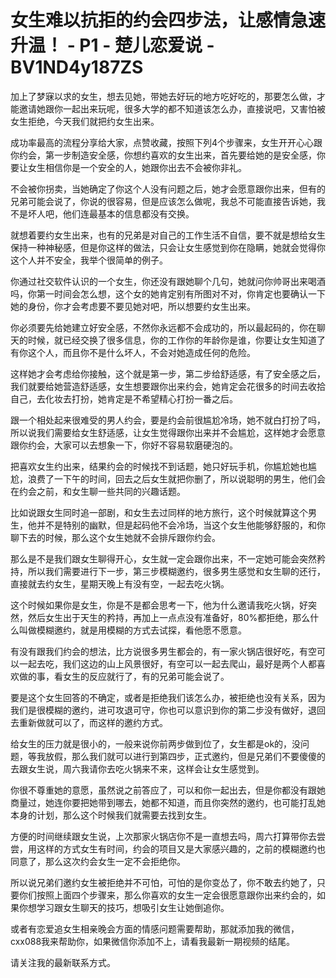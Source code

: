 # 女生难以抗拒的约会四步法，让感情急速升温！ - P1 - 楚儿恋爱说 - BV1ND4y187ZS

加上了梦寐以求的女生，想去见她，带她去好玩的地方吃好吃的，那要怎么做，才能邀请她跟你一起出来玩呢，很多大学的都不知道该怎么办，直接说吧，又害怕被女生拒绝，今天我们就把约女生出来。

成功率最高的流程分享给大家，点赞收藏，按照下列4个步骤来，女生开开心心跟你约会，第一步制造安全感，你想约喜欢的女生出来，首先要给她的是安全感，你要让女生相信你是一个安全的人，她跟你出去不会被你非礼。

不会被你拐卖，当她确定了你这个人没有问题之后，她才会愿意跟你出来，但有的兄弟可能会说了，你说的很容易，但是应该怎么做呢，我总不可能直接告诉她，我不是坏人吧，他们连最基本的信息都没有交换。

就想着要约女生出来，也有的兄弟是对自己的工作生活不自信，要不就是想给女生保持一种神秘感，但是你这样的做法，只会让女生感觉到你在隐瞒，她就会觉得你这个人并不安全，我举个很简单的例子。

你通过社交软件认识的一个女生，你还没有跟她聊个几句，她就问你帅哥出来喝酒吗，你第一时间会怎么想，这个女的她肯定别有所图对不对，你肯定也要确认一下她的身份，你才会考虑要不要见她对吧，所以想要约女生出来。

你必须要先给她建立好安全感，不然你永远都不会成功的，所以最起码的，你在聊天的时候，就已经交换了很多信息，你的工作你的年龄你是谁，你要让女生知道了有你这个人，而且你不是什么坏人，不会对她造成任何的危险。

这样她才会考虑给你接触，这个就是第一步，第二步给舒适感，有了安全感之后，我们就要给她营造舒适感，女生想要跟你出来约会，她肯定会花很多的时间去收拾自己，去化妆去打扮，她肯定是不希望精心打扮一番之后。

跟一个相处起来很难受的男人约会，要是约会前很尴尬冷场，她不就白打扮了吗，所以说我们需要给女生舒适感，让女生觉得跟你出来并不会尴尬，这样她才会愿意跟你约会，大家可以去想象一下，你好不容易软磨硬泡的。

把喜欢女生约出来，结果约会的时候找不到话题，她只好玩手机，你尴尬她也尴尬，浪费了一下午的时间，回去之后女生就把你删了，所以说聪明的男生，他们会在约会之前，和女生聊一些共同的兴趣话题。

比如说跟女生同时追一部剧，和女生去过同样的地方旅行，这个时候就算这个男生，他并不是特别的幽默，但是起码他不会冷场，当这个女生他能够舒服的，和你聊下去的时候，那么这个女生她就不会排斥跟你约会。

那么是不是我们跟女生聊得开心，女生就一定会跟你出来，不一定她可能会突然矜持，所以我们需要进行下一步，第三步模糊邀约，很多男生感觉和女生聊的还行，直接就去约女生，星期天晚上有没有空，一起去吃火锅。

这个时候如果你是女生，你是不是都会思考一下，他为什么邀请我吃火锅，好突然，然后女生出于天生的矜持，再加上一点点没有准备好，80%都拒绝，那么什么叫做模糊邀约，就是用模糊的方式去试探，看他愿不愿意。

有没有跟我们约会的想法，比方说很多男生都会的，有一家火锅店很好吃，有空可以一起去吃，我们这边的山上风景很好，有空可以一起去爬山，最好是两个人都喜欢做的事，看女生的反应就行了，有的兄弟可能会说了。

要是这个女生回答的不确定，或者是拒绝我们该怎么办，被拒绝也没有关系，因为我们是很模糊的邀约，进可攻退可守，你也可以意识到你的第二步没有做好，退回去重新做就可以了，而这样的邀约方式。

给女生的压力就是很小的，一般来说你前两步做到位了，女生都是ok的，没问题，等我放假，那么我们就可以进行到第四步，正式邀约，但是兄弟们不要傻傻的去跟女生说，周六我请你去吃火锅来不来，这样会让女生感觉到。

你很不尊重她的意愿，虽然说之前答应了，可以和你一起出去，但是你都没有跟她商量过，她连你要把她带到哪去，她都不知道，而且你突然的邀约，也可能打乱她本身的计划，那么这个时候我们就需要去找到女生。

方便的时间继续跟女生说，上次那家火锅店你不是一直想去吗，周六打算带你去尝尝，用这样的方式女生有时间，约会的项目又是大家感兴趣的，之前的模糊邀约也同意了，那么这次约会女生一定不会拒绝你。

所以说兄弟们邀约女生被拒绝并不可怕，可怕的是你变怂了，你不敢去约她了，只要你们按照上面四个步骤来，那么你喜欢的女生一定会很愿意跟你出来约会的，如果你想学习跟女生聊天的技巧，想吸引女生让她倒追你。

或者有恋爱追女生相亲晚会方面的情感问题需要帮助，那就添加我的微信，cxx088我来帮助你，如果微信你添加不上，请看我最新一期视频的结尾。

请关注我的最新联系方式。